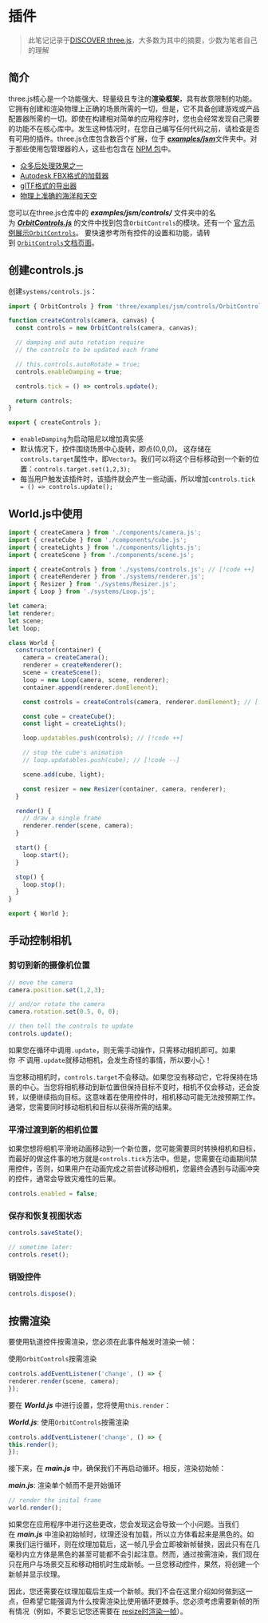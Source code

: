 # 插件

> 此笔记记录于[DISCOVER three.js](https://discoverthreejs.com/)，大多数为其中的摘要，少数为笔者自己的理解
## 简介

three.js核心是一个功能强大、轻量级且专注的**渲染框架**，具有故意限制的功能。它拥有创建和渲染物理上正确的场景所需的一切，但是，它不具备创建游戏或产品配置器所需的一切。即使在构建相对简单的应用程序时，您也会经常发现自己需要的功能不在核心库中。发生这种情况时，在您自己编写任何代码之前，请检查是否有可用的插件。three.js仓库包含数百个扩展，位于 [_**examples/jsm**_](https://github.com/mrdoob/three.js/tree/master/examples/jsm)文件夹中。对于那些使用包管理器的人，这些也包含在 [NPM 包](https://www.npmjs.com/package/three)中。

- [众多后处理效果之一](https://threejs.org/examples/?q=postprocessing#webgl_postprocessing_glitch)
- [Autodesk FBX格式的加载器](https://threejs.org/examples/?q=loader#webgl_loader_fbx)
- [glTF格式的导出器](https://threejs.org/examples/?q=exporter#misc_exporter_gltf)
- [物理上准确的海洋和天空](https://threejs.org/examples/?q=ocean#webgl_shaders_ocean)

您可以在three.js仓库中的 _**examples/jsm/controls/**_ 文件夹中的名为 _**[OrbitControls.js](https://github.com/mrdoob/three.js/blob/master/examples/jsm/controls/OrbitControls.js)**_ 的文件中找到包含`OrbitControls`的模块。还有一个 [官方示例展示`OrbitControls`](https://threejs.org/examples/?q=controls#misc_controls_orbit)。 要快速参考所有控件的设置和功能，请转到 [`OrbitControls`文档页面](https://threejs.org/docs/#examples/en/controls/OrbitControls)。

## 创建controls.js

创建`systems/controls.js`：

```js
import { OrbitControls } from 'three/examples/jsm/controls/OrbitControls.js';

function createControls(camera, canvas) {
  const controls = new OrbitControls(camera, canvas);

  // damping and auto rotation require
  // the controls to be updated each frame

  // this.controls.autoRotate = true;
  controls.enableDamping = true;

  controls.tick = () => controls.update();

  return controls;
}

export { createControls };
```

- `enableDamping`为启动阻尼以增加真实感
- 默认情况下，控件围绕场景中心旋转，即点(0,0,0)。 这存储在`controls.target`属性中，即`Vector3`。我们可以将这个目标移动到一个新的位置：`controls.target.set(1,2,3);`
- 每当用户触发该插件时，该插件就会产生一些动画，所以增加`controls.tick = () => controls.update();`
## World.js中使用

```js
import { createCamera } from './components/camera.js';
import { createCube } from './components/cube.js';
import { createLights } from './components/lights.js';
import { createScene } from './components/scene.js';

import { createControls } from './systems/controls.js'; // [!code ++]
import { createRenderer } from './systems/renderer.js';
import { Resizer } from './systems/Resizer.js';
import { Loop } from './systems/Loop.js';

let camera;
let renderer;
let scene;
let loop;

class World {
  constructor(container) {
    camera = createCamera();
    renderer = createRenderer();
    scene = createScene();
    loop = new Loop(camera, scene, renderer);
    container.append(renderer.domElement);

    const controls = createControls(camera, renderer.domElement); // [!code ++]

    const cube = createCube();
    const light = createLights();

    loop.updatables.push(controls); // [!code ++]

    // stop the cube's animation
    // loop.updatables.push(cube); // [!code --]

    scene.add(cube, light);

    const resizer = new Resizer(container, camera, renderer);
  }

  render() {
    // draw a single frame
    renderer.render(scene, camera);
  }

  start() {
    loop.start();
  }

  stop() {
    loop.stop();
  }
}

export { World };

```

## 手动控制相机

### 剪切到新的摄像机位置

```js
// move the camera
camera.position.set(1,2,3);

// and/or rotate the camera
camera.rotation.set(0.5, 0, 0);

// then tell the controls to update
controls.update();
```

如果您在循环中调用`.update`，则无需手动操作，只需移动相机即可。如果你 _不_ 调用`.update`就移动相机，会发生奇怪的事情，所以要小心！

当您移动相机时，`controls.target`不会移动。如果您没有移动它，它将保持在场景的中心。当您将相机移动到新位置但保持目标不变时，相机不仅会移动，还会旋转，以便继续指向目标。这意味着在使用控件时，相机移动可能无法按预期工作。通常，您需要同时移动相机和目标以获得所需的结果。

### 平滑过渡到新的相机位置

如果您想将相机平滑地动画移动到一个新位置，您可能需要同时转换相机和目标，而最好的做这件事的地方就是`controls.tick`方法中。但是，您需要在动画期间禁用控件，否则，如果用户在动画完成之前尝试移动相机，您最终会遇到与动画冲突的控件，通常会导致灾难性的后果。

```js
controls.enabled = false;
```

### 保存和恢复视图状态

```js
controls.saveState();

// sometime later:
controls.reset();
```

### 销毁控件

```js
controls.dispose();
```

## 按需渲染

要使用轨道控件按需渲染，您必须在此事件触发时渲染一帧：

使用`OrbitControls`按需渲染

```js
controls.addEventListener('change', () => {
renderer.render(scene, camera);
});
```

要在 _**World.js**_ 中进行设置，您将使用`this.render`：

_**World.js**_: 使用`OrbitControls`按需渲染

```js
controls.addEventListener('change', () => {
this.render();
});
```

接下来，在 _**main.js**_ 中，确保我们不再启动循环。相反，渲染初始帧：

_**main.js**_: 渲染单个帧而不是开始循环

```js
// render the inital frame
world.render();
```

如果您在应用程序中进行这些更改，您会发现这会导致一个小问题。当我们在 _**main.js**_ 中渲染初始帧时，纹理还没有加载，所以立方体看起来是黑色的。如果我们运行循环，则在纹理加载后，这一帧几乎会立即被新帧替换，因此只有在几毫秒内立方体是黑色的甚至可能都不会引起注意。然而，通过按需渲染，我们现在只在用户与场景交互和移动相机时生成新帧。一旦您移动控件，果然，将创建一个新帧并显示纹理。

因此，您还需要在纹理加载后生成一个新帧。我们不会在这里介绍如何做到这一点，但希望它能强调为什么按需渲染比使用循环更棘手。您必须考虑需要新帧的所有情况（例如，不要忘记您还需要在 [resize时渲染一帧](https://discoverthreejs.com/zh/book/first-steps/responsive-design/#create-an-onresize-hook "resize时渲染一帧")）。